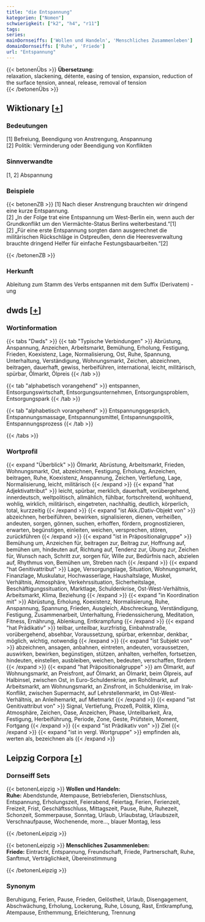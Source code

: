 ```yaml
---
title: "die Entspannung"
kategorien: ["Nomen"]
schwierigkeit: ["k2", "h4", "r11"]
tags:
series:
mainDornseiffs: ['Wollen und Handeln', 'Menschliches Zusammenleben']
domainDornseiffs: ['Ruhe', 'Friede']
url: "Entspannung"
---
```


{{< betonenÜbs >}}
**Übersetzung:**  
relaxation, slackening, détente, easing  of tension, expansion, reduction of the surface tension, anneal, release, removal  of tension  
{{< /betonenÜbs >}}

## Wiktionary [[+](https://de.wiktionary.org/wiki/Entspannung)]

### Bedeutungen
[1] Befreiung, Beendigung von Anstrengung, Anspannung  
[2] Politik: Verminderung oder Beendigung von Konflikten  

### Sinnverwandte
[1, 2] Abspannung  

### Beispiele
{{< betonenZB >}}
[1] Nach dieser Anstrengung brauchten wir dringend eine kurze Entspannung.  
[2] „In der Folge trat eine Entspannung um West-Berlin ein, wenn auch der Grundkonflikt um den Viermächte-Status Berlins weiterbestand.“[1]  
[2] „Für eine erste Entspannung sorgten dann ausgerechnet die militärischen Rückschläge in Ostpreußen, denn die Heeresverwaltung brauchte dringend Helfer für einfache Festungsbauarbeiten.“[2]  

{{< /betonenZB >}}
### Herkunft
Ableitung zum Stamm des Verbs entspannen mit dem Suffix (Derivatem) -ung  



## dwds [[+](https://www.dwds.de/wb/Entspannung)]

### Wortinformation
{{< tabs "Dwds" >}}
{{< tab "Typische Verbindungen" >}}
Abrüstung, Anspannung, Anzeichen, Arbeitsmarkt, Bemühung, Erholung, Festigung, Frieden, Koexistenz, Lage, Normalisierung, Ost, Ruhe, Spannung, Unterhaltung, Verständigung, Wohnungsmarkt, Zeichen, abzeichnen, beitragen, dauerhaft, gewiss, herbeiführen, international, leicht, militärisch, spürbar, Ölmarkt, Ölpreis
{{< /tab >}}

{{< tab "alphabetisch vorangehend" >}}
entspannen, Entsorgungswirtschaft, Entsorgungsunternehmen, Entsorgungsproblem, Entsorgungspark
{{< /tab >}}

{{< tab "alphabetisch vorangehend" >}}
Entspannungsgespräch, Entspannungsmassage, Entspannungsmittel, Entspannungspolitik, Entspannungsprozess
{{< /tab >}}

{{< /tabs >}}

### Wortprofil
{{< expand "Überblick" >}} Ölmarkt, Abrüstung, Arbeitsmarkt, Frieden, Wohnungsmarkt, Ost, abzeichnen, Festigung, Erholung, Anzeichen, beitragen, Ruhe, Koexistenz, Anspannung, Zeichen, Vertiefung, Lage, Normalisierung, leicht, militärisch {{< /expand >}}
{{< expand "hat Adjektivattribut" >}} leicht, spürbar, merklich, dauerhaft, vorübergehend, innerdeutsch, weltpolitisch, allmählich, fühlbar, fortschreitend, wohltuend, wohlig, wirklich, militärisch, eingetreten, nachhaltig, deutlich, körperlich, total, kurzzeitig {{< /expand >}}
{{< expand "ist Akk./Dativ-Objekt von" >}} abzeichnen, herbeiführen, bewirken, signalisieren, dienen, verheißen, andeuten, sorgen, gönnen, suchen, erhoffen, fördern, prognostizieren, erwarten, begünstigen, einleiten, weichen, versprechen, stören, zurückführen {{< /expand >}}
{{< expand "ist in Präpositionalgruppe" >}} Bemühung um, Anzeichen für, beitragen zur, Beitrag zur, Hoffnung auf, bemühen um, hindeuten auf, Richtung auf, Tendenz zur, Übung zur, Zeichen für, Wunsch nach, Schritt zur, sorgen für, Wille zur, Bedürfnis nach, abzielen auf, Rhythmus von, Bemühen um, Streben nach {{< /expand >}}
{{< expand "hat Genitivattribut" >}} Lage, Versorgungslage, Situation, Wohnungsmarkt, Finanzlage, Muskulatur, Hochwasserlage, Haushaltslage, Muskel, Verhältnis, Atmosphäre, Verkehrssituation, Sicherheitslage, Beschäftigungssituation, Marktlage, Schuldenkrise, Ost-West-Verhältnis, Arbeitsmarkt, Klima, Beziehung {{< /expand >}}
{{< expand "in Koordination mit" >}} Abrüstung, Erholung, Koexistenz, Normalisierung, Ruhe, Anspannung, Spannung, Frieden, Ausgleich, Abschreckung, Verständigung, Festigung, Zusammenarbeit, Unterhaltung, Friedenssicherung, Meditation, Fitness, Ernährung, Ablenkung, Entkrampfung {{< /expand >}}
{{< expand "hat Prädikativ" >}} teilbar, unteilbar, kurzfristig, Einbahnstraße, vorübergehend, absehbar, Voraussetzung, spürbar, erkennbar, denkbar, möglich, wichtig, notwendig {{< /expand >}}
{{< expand "ist Subjekt von" >}} abzeichnen, ansagen, anbahnen, eintreten, andeuten, voraussetzen, auswirken, bewirken, begünstigen, stützen, anhalten, verhelfen, fortsetzen, hindeuten, einstellen, ausbleiben, weichen, bedeuten, verschaffen, fördern {{< /expand >}}
{{< expand "hat Präpositionalgruppe" >}} am Ölmarkt, auf Wohnungsmarkt, an Preisfront, auf Ölmarkt, an Ölmarkt, beim Ölpreis, auf Halbinsel, zwischen Ost, in Euro-Schuldenkrise, am Rohölmarkt, auf Arbeitsmarkt, am Wohnungsmarkt, an Zinsfront, in Schuldenkrise, im Irak-Konflikt, zwischen Supermacht, auf Lehrstellenmarkt, im Ost-West-Verhältnis, an Anleihemarkt, auf Mietmarkt {{< /expand >}}
{{< expand "ist Genitivattribut von" >}} Signal, Vertiefung, Prozeß, Politik, Klima, Atmosphäre, Zeichen, Oase, Anzeichen, Phase, Unteilbarkeit, Ära, Festigung, Herbeiführung, Periode, Zone, Geste, Prüfstein, Moment, Fortgang {{< /expand >}}
{{< expand "ist Prädikativ von" >}} Ziel {{< /expand >}}
{{< expand "ist in vergl. Wortgruppe" >}} empfinden als, werten als, bezeichnen als {{< /expand >}}

## Leipzig Corpora [[+](https://corpora.uni-leipzig.de/en/res?word=Entspannung&corpusId=deu_newscrawl-public_2018)]

### Dornseiff Sets
{{< betonenLeipzig >}}
**Wollen und Handeln:**  
**Ruhe:** Abendstunde, Atempause, Betriebsferien, Dienstschluss, Entspannung, Erholungszeit, Feierabend, Feiertag, Ferien, Ferienzeit, Freizeit, Frist, Geschäftsschluss, Mittagszeit, Pause, Ruhe, Ruhezeit, Schonzeit, Sommerpause, Sonntag, Urlaub, Urlaubstag, Urlaubszeit, Verschnaufpause, Wochenende, more..., blauer Montag, less  

{{< /betonenLeipzig >}}


{{< betonenLeipzig >}}
**Menschliches Zusammenleben:**  
**Friede:** Eintracht, Entspannung, Freundschaft, Friede, Partnerschaft, Ruhe, Sanftmut, Verträglichkeit, Übereinstimmung  

{{< /betonenLeipzig >}}

### Synonym
Beruhigung, Ferien, Pause, Frieden, Gelöstheit, Urlaub, Disengagement, Abschwächung, Erholung, Lockerung, Ruhe, Lösung, Rast, Entkrampfung, Atempause, Enthemmung, Erleichterung, Trennung

